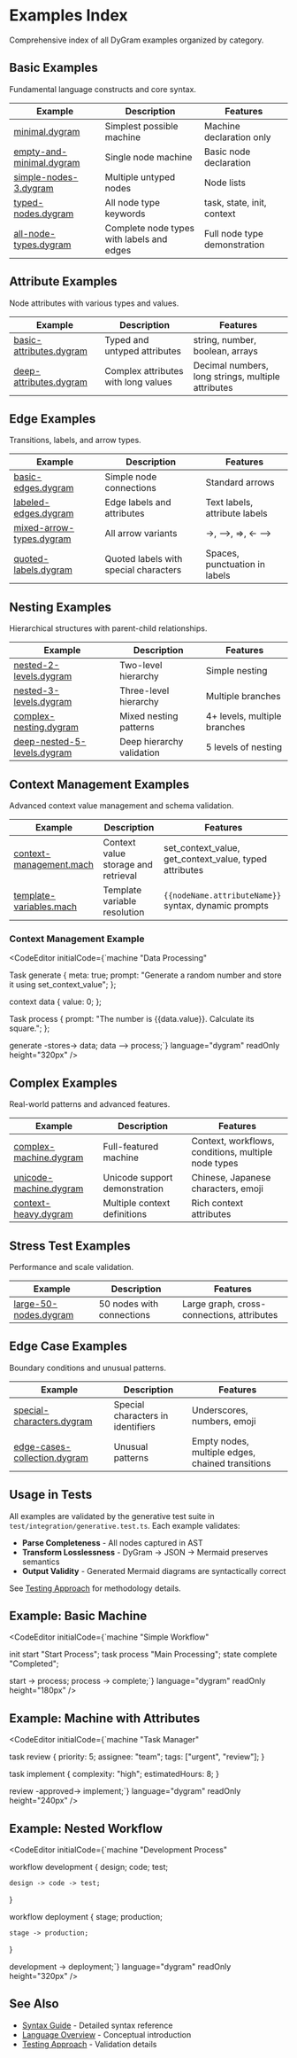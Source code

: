 
<Layout>

# Examples Index

Comprehensive index of all DyGram examples organized by category.

## Basic Examples

Fundamental language constructs and core syntax.

| Example | Description | Features |
|---------|-------------|----------|
| [minimal.dygram](../examples/basic/minimal.dygram) | Simplest possible machine | Machine declaration only |
| [empty-and-minimal.dygram](../examples/basic/empty-and-minimal.dygram) | Single node machine | Basic node declaration |
| [simple-nodes-3.dygram](../examples/basic/simple-nodes-3.dygram) | Multiple untyped nodes | Node lists |
| [typed-nodes.dygram](../examples/basic/typed-nodes.dygram) | All node type keywords | task, state, init, context |
| [all-node-types.dygram](../examples/basic/all-node-types.dygram) | Complete node types with labels and edges | Full node type demonstration |

## Attribute Examples

Node attributes with various types and values.

| Example | Description | Features |
|---------|-------------|----------|
| [basic-attributes.dygram](../examples/attributes/basic-attributes.dygram) | Typed and untyped attributes | string, number, boolean, arrays |
| [deep-attributes.dygram](../examples/attributes/deep-attributes.dygram) | Complex attributes with long values | Decimal numbers, long strings, multiple attributes |

## Edge Examples

Transitions, labels, and arrow types.

| Example | Description | Features |
|---------|-------------|----------|
| [basic-edges.dygram](../examples/edges/basic-edges.dygram) | Simple node connections | Standard arrows |
| [labeled-edges.dygram](../examples/edges/labeled-edges.dygram) | Edge labels and attributes | Text labels, attribute labels |
| [mixed-arrow-types.dygram](../examples/edges/mixed-arrow-types.dygram) | All arrow variants | →, -->, =>, ← --> |
| [quoted-labels.dygram](../examples/edges/quoted-labels.dygram) | Quoted labels with special characters | Spaces, punctuation in labels |

## Nesting Examples

Hierarchical structures with parent-child relationships.

| Example | Description | Features |
|---------|-------------|----------|
| [nested-2-levels.dygram](../examples/nesting/nested-2-levels.dygram) | Two-level hierarchy | Simple nesting |
| [nested-3-levels.dygram](../examples/nesting/nested-3-levels.dygram) | Three-level hierarchy | Multiple branches |
| [complex-nesting.dygram](../examples/nesting/complex-nesting.dygram) | Mixed nesting patterns | 4+ levels, multiple branches |
| [deep-nested-5-levels.dygram](../examples/nesting/deep-nested-5-levels.dygram) | Deep hierarchy validation | 5 levels of nesting |

## Context Management Examples

Advanced context value management and schema validation.

| Example | Description | Features |
|---------|-------------|----------|
| [context-management.mach](../examples/context/context-management.mach) | Context value storage and retrieval | set_context_value, get_context_value, typed attributes |
| [template-variables.mach](../examples/context/template-variables.mach) | Template variable resolution | `{{nodeName.attributeName}}` syntax, dynamic prompts |

### Context Management Example

<CodeEditor
    initialCode={`machine "Data Processing"

Task generate {
  meta: true;
  prompt: "Generate a random number and store it using set_context_value";
};

context data {
  value<number>: 0;
};

Task process {
  prompt: "The number is {{data.value}}. Calculate its square.";
};

generate -stores-> data;
data --> process;`}
    language="dygram"
    readOnly
    height="320px"
/>

## Complex Examples

Real-world patterns and advanced features.

| Example | Description | Features |
|---------|-------------|----------|
| [complex-machine.dygram](../examples/complex/complex-machine.dygram) | Full-featured machine | Context, workflows, conditions, multiple node types |
| [unicode-machine.dygram](../examples/complex/unicode-machine.dygram) | Unicode support demonstration | Chinese, Japanese characters, emoji |
| [context-heavy.dygram](../examples/complex/context-heavy.dygram) | Multiple context definitions | Rich context attributes |

## Stress Test Examples

Performance and scale validation.

| Example | Description | Features |
|---------|-------------|----------|
| [large-50-nodes.dygram](../examples/stress/large-50-nodes.dygram) | 50 nodes with connections | Large graph, cross-connections, attributes |

## Edge Case Examples

Boundary conditions and unusual patterns.

| Example | Description | Features |
|---------|-------------|----------|
| [special-characters.dygram](../examples/edge-cases/special-characters.dygram) | Special characters in identifiers | Underscores, numbers, emoji |
| [edge-cases-collection.dygram](../examples/edge-cases/edge-cases-collection.dygram) | Unusual patterns | Empty nodes, multiple edges, chained transitions |

## Usage in Tests

All examples are validated by the generative test suite in `test/integration/generative.test.ts`. Each example validates:

- **Parse Completeness** - All nodes captured in AST
- **Transform Losslessness** - DyGram → JSON → Mermaid preserves semantics
- **Output Validity** - Generated Mermaid diagrams are syntactically correct

See [Testing Approach](testing-approach.html) for methodology details.

## Example: Basic Machine

<CodeEditor
    initialCode={`machine "Simple Workflow"

init start "Start Process";
task process "Main Processing";
state complete "Completed";

start -> process;
process -> complete;`}
    language="dygram"
    readOnly
    height="180px"
/>

## Example: Machine with Attributes

<CodeEditor
    initialCode={`machine "Task Manager"

task review {
    priority<number>: 5;
    assignee<string>: "team";
    tags: ["urgent", "review"];
}

task implement {
    complexity<string>: "high";
    estimatedHours<number>: 8;
}

review -approved-> implement;`}
    language="dygram"
    readOnly
    height="240px"
/>

## Example: Nested Workflow

<CodeEditor
    initialCode={`machine "Development Process"

workflow development {
    design;
    code;
    test;

    design -> code -> test;
}

workflow deployment {
    stage;
    production;

    stage -> production;
}

development -> deployment;`}
    language="dygram"
    readOnly
    height="320px"
/>

## See Also

- [Syntax Guide](syntax-guide.html) - Detailed syntax reference
- [Language Overview](language-overview.html) - Conceptual introduction
- [Testing Approach](testing-approach.html) - Validation details

</Layout>
